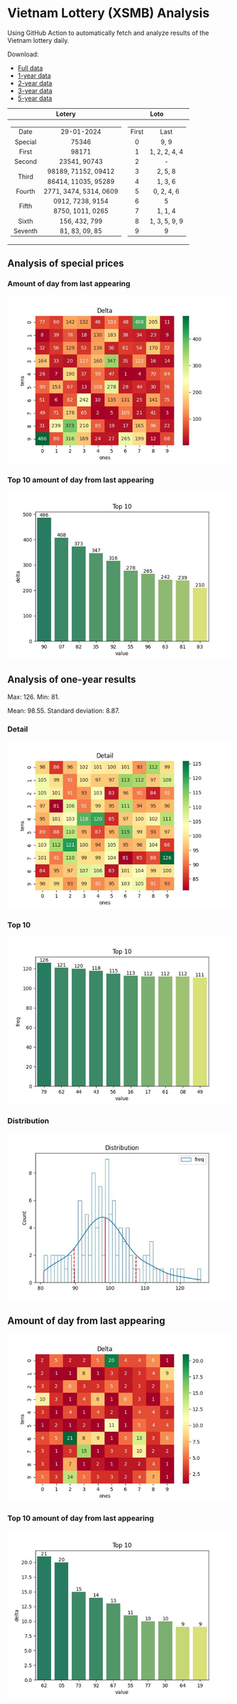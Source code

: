 # Vietnam Lottery (XSMB) Analysis

Using GitHub Action to automatically fetch and analyze results of the Vietnam lottery daily.

Download:

* [Full data](https://raw.githubusercontent.com/khiemdoan/vietnam-lottery-xsmb-analysis/main/results/xsmb.csv)
* [1-year data](https://raw.githubusercontent.com/khiemdoan/vietnam-lottery-xsmb-analysis/main/results/xsmb_1_year.csv)
* [2-year data](https://raw.githubusercontent.com/khiemdoan/vietnam-lottery-xsmb-analysis/main/results/xsmb_2_year.csv)
* [3-year data](https://raw.githubusercontent.com/khiemdoan/vietnam-lottery-xsmb-analysis/main/results/xsmb_3_year.csv)
* [5-year data](https://raw.githubusercontent.com/khiemdoan/vietnam-lottery-xsmb-analysis/main/results/xsmb_5_year.csv)

| Lotery      | Loto |
| :-----------: | :-----------: |
| <table><tr><td>Date</td><td>29-01-2024</td></tr><tr><td>Special</td><td>75346</td></tr><tr><td>First</td><td>98171</td></tr><tr><td>Second</td><td>23541, 90743</td></tr><tr><td rowspan="2">Third</td><td>98189, 71152, 09412</td></tr><tr><td>86414, 11035, 95289</td></tr><tr><td>Fourth</td><td>2771, 3474, 5314, 0609</td></tr><tr><td rowspan="2">Fifth</td><td>0912, 7238, 9154</td></tr><tr><td>8750, 1011, 0265</td></tr><tr><td>Sixth</td><td>156, 432, 799</td></tr><tr><td>Seventh</td><td>81, 83, 09, 85</td></tr></table> | <table><tr><td>First</td><td>Last</td></tr><tr><td>0</td><td>9, 9</td></tr><tr><td>1</td><td>1, 2, 2, 4, 4</td></tr><tr><td>2</td><td>-</td></tr><tr><td>3</td><td>2, 5, 8</td></tr><tr><td>4</td><td>1, 3, 6</td></tr><tr><td>5</td><td>0, 2, 4, 6</td></tr><tr><td>6</td><td>5</td></tr><tr><td>7</td><td>1, 1, 4</td></tr><tr><td>8</td><td>1, 3, 5, 9, 9</td></tr><tr><td>9</td><td>9</td></tr></table> |


<h2>Analysis of special prices</h2>

<h3>Amount of day from last appearing</h3>

![Delta](images/special_delta.jpg)

<h3>Top 10 amount of day from last appearing</h3>

![Delta top 10](images/special_delta_top_10.jpg)

<h2>Analysis of one-year results</h2>

Max: 126. Min: 81.

Mean: 98.55. Standard deviation: 8.87.

<h3>Detail</h3>

![Detail](images/heatmap.jpg)

<h3>Top 10</h3>

![Top 10](images/top-10.jpg)

<h3>Distribution</h3>

![Distribution](images/distribution.jpg)

<h2>Amount of day from last appearing</h2>

![Delta](images/delta.jpg)

<h3>Top 10 amount of day from last appearing</h3>

![Delta top 10](images/delta_top_10.jpg)